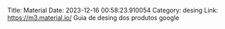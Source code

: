 Title: Material
Date: 2023-12-16 00:58:23.910054
Category: desing
Link: https://m3.material.io/
Guia de desing dos produtos google

